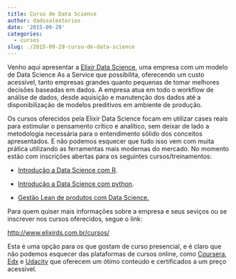 ```yaml
---
title: Curso de Data Science
author: dadosaleatorios
date: '2015-09-29'
categories:
  - cursos
slug: ./2015-09-29-curso-de-data-science
---
```


Venho aqui apresentar a [Elixir Data Science](http://www.elixirds.com.br/), uma empresa com um modelo de Data Science As a Service que possibilita, oferecendo um custo acessível, tanto empresas grandes quanto pequenas de tomar melhores decisões baseadas em dados. A empresa atua em todo o workflow de análise de dados, desde aquisição e manutenção dos dados até a disponibilização de modelos preditivos em ambiente de produção.

Os cursos oferecidos pela Elixir Data Science focam em utilizar cases reais para estimular o pensamento crítico e analítico, sem deixar de lado a metodologia necessária para o entendimento sólido dos conceitos apresentados. E não podemos esquecer que tudo isso vem com muita prática utilizando as ferramentas mais modernas do mercado. No momento estão com inscrições abertas para os seguintes cursos/treinamentos:

- [Introdução a Data Science com R](http://www.elixirds.com.br/introducao-a-data-science-com-r/).

- [Introdução a Data Science com python](http://www.elixirds.com.br/introducao-a-data-science-com-python/).

- [Gestão Lean de produtos com Data Science.](http://www.elixirds.com.br/curso-de-gestao-lean-de-produtos-com-data-science/)

Para quem quiser mais informações sobre a empresa e seus seviços ou se inscrever nos cursos oferecidos, segue o link:

<http://www.elixirds.com.br/cursos/>

Esta é uma opção para os que gostam de curso presencial, e é claro que não podemos esquecer das plataformas de cursos online, como [Coursera](https://www.coursera.org/), [Edx](https://www.edx.org/) e [Udacity](https://www.udacity.com/me#!/) que oferecem um ótimo conteúdo e certificados a um preço acessível.
